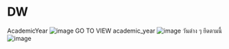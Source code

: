 # DW
 AcademicYear
![image](https://github.com/iristap/DW/assets/47081187/ec139cd9-63b1-4507-adb4-1073457ae9b3)
GO TO VIEW academic_year
![image](https://github.com/iristap/DW/assets/47081187/abbbd342-6e09-4b10-aa4c-4b698bc7e9b5)
วันต่าง ๆ ยึดตามนี้
![image](https://github.com/iristap/DW/assets/47081187/40a72998-e580-46ee-af9e-6170758aeb2e)



